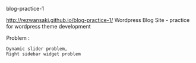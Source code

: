 blog-practice-1

http://rezwansaki.github.io/blog-practice-1/ Wordpress Blog Site - practice for wordpress theme development

Problem :

    Dynamic slider problem,
    Right sidebar widget problem
